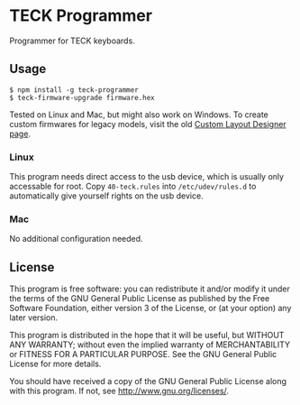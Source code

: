 # TECK Programmer
Programmer for TECK keyboards.

## Usage

```
$ npm install -g teck-programmer
$ teck-firmware-upgrade firmware.hex
```

Tested on Linux and Mac, but might also work on Windows.
To create custom firmwares for legacy models, visit the old [Custom Layout Designer page](https://trulyergonomic.com/store/layout-designer--configurator--reprogrammable--truly-ergonomic-mechanical-keyboard.html).

### Linux

This program needs direct access to the usb device, which is usually only accessable for root.
Copy `40-teck.rules` into `/etc/udev/rules.d` to automatically give yourself rights on the usb device.

### Mac

No additional configuration needed.

## License

This program is free software: you can redistribute it and/or modify
it under the terms of the GNU General Public License as published by
the Free Software Foundation, either version 3 of the License, or
(at your option) any later version.

This program is distributed in the hope that it will be useful,
but WITHOUT ANY WARRANTY; without even the implied warranty of
MERCHANTABILITY or FITNESS FOR A PARTICULAR PURPOSE. See the
GNU General Public License for more details.

You should have received a copy of the GNU General Public License
along with this program. If not, see http://www.gnu.org/licenses/.
